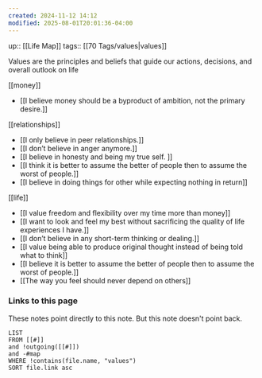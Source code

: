 ```yaml
---
created: 2024-11-12 14:12
modified: 2025-08-01T20:01:36-04:00
---
```

up:: [[Life Map]]
tags:: [[70 Tags/values|values]]

Values are the principles and beliefs that guide our actions, decisions, and overall outlook on life

[[money]]
- [[I believe money should be a byproduct of ambition, not the primary desire.]]

[[relationships]]
- [[I only believe in peer relationships.]]
- [[I don’t believe in anger anymore.]]
- [[I believe in honesty and being my true self. ]]
- [[I think it is better to assume the better of people then to assume the worst of people.]]
- [[I believe in doing things for other while expecting nothing in return]]

[[life]]
- [[I value freedom and flexibility over my time more than money]]
- [[I want to look and feel my best without sacrificing the quality of life experiences I have.]]
- [[I don’t believe in any short-term thinking or dealing.]]
- [[I value being able to produce original thought instead of being told what to think]]
- [[I believe it is better to assume the better of people then to assume the worst of people.]]
- [[The way you feel should never depend on others]]




### Links to this page
These notes point directly to this note. But this note doesn't point back.
```dataview
LIST
FROM [[#]]
and !outgoing([[#]])
and -#map
WHERE !contains(file.name, "values")
SORT file.link asc
```
